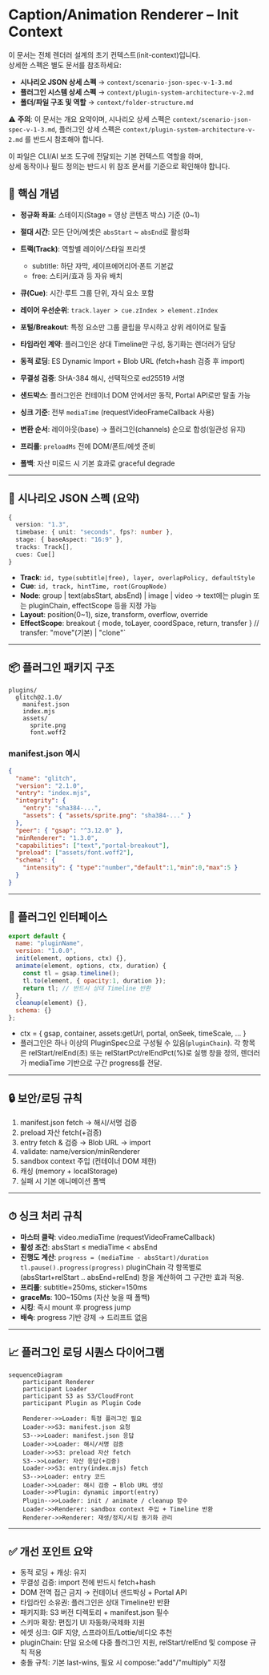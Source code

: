 # Caption/Animation Renderer – Init Context

이 문서는 전체 렌더러 설계의 초기 컨텍스트(init-context)입니다.  
상세한 스펙은 별도 문서를 참조하세요:

- **시나리오 JSON 상세 스펙** → `context/scenario-json-spec-v-1-3.md`
- **플러그인 시스템 상세 스펙** → `context/plugin-system-architecture-v-2.md`
- **폴더/파일 구조 및 역할** → `context/folder-structure.md`

⚠️ **주의**: 이 문서는 개요 요약이며, 시나리오 상세 스펙은 `context/scenario-json-spec-v-1-3.md`, 플러그인 상세 스펙은 `context/plugin-system-architecture-v-2.md` 를 반드시 참조해야 합니다.

이 파일은 CLI/AI 보조 도구에 전달되는 기본 컨텍스트 역할을 하며,  
상세 동작이나 필드 정의는 반드시 위 참조 문서를 기준으로 확인해야 합니다.

## 🎯 핵심 개념

* **정규화 좌표**: 스테이지(Stage = 영상 콘텐츠 박스) 기준 (0\~1)
* **절대 시간**: 모든 단어/에셋은 `absStart` \~ `absEnd`로 활성화
* **트랙(Track)**: 역할별 레이어/스타일 프리셋

  * subtitle: 하단 자막, 세이프에어리어·폰트 기본값
  * free: 스티커/효과 등 자유 배치
* **큐(Cue)**: 시간·루트 그룹 단위, 자식 요소 포함
* **레이어 우선순위**: `track.layer > cue.zIndex > element.zIndex`
* **포털/Breakout**: 특정 요소만 그룹 클립을 무시하고 상위 레이어로 탈출
* **타임라인 계약**: 플러그인은 상대 Timeline만 구성, 동기화는 렌더러가 담당
* **동적 로딩**: ES Dynamic Import + Blob URL (fetch+hash 검증 후 import)
* **무결성 검증**: SHA-384 해시, 선택적으로 ed25519 서명
* **샌드박스**: 플러그인은 컨테이너 DOM 안에서만 동작, Portal API로만 탈출 가능
* **싱크 기준**: 전부 `mediaTime` (requestVideoFrameCallback 사용)
* **변환 순서**: 레이아웃(base) → 플러그인(channels) 순으로 합성(일관성 유지)
* **프리롤**: `preloadMs` 전에 DOM/폰트/에셋 준비
* **폴백**: 자산 미로드 시 기본 효과로 graceful degrade

---

## 📑 시나리오 JSON 스펙 (요약)

```ts
{
  version: "1.3",
  timebase: { unit: "seconds", fps?: number },
  stage: { baseAspect: "16:9" },
  tracks: Track[],
  cues: Cue[]
}
```

* **Track**: `id, type(subtitle|free), layer, overlapPolicy, defaultStyle`
* **Cue**: `id, track, hintTime, root(GroupNode)`
* **Node**: group | text(absStart, absEnd) | image | video → text에는 plugin 또는 pluginChain, effectScope 등을 지정 가능
* **Layout**: position(0\~1), size, transform, overflow, override
* **EffectScope**: breakout { mode, toLayer, coordSpace, return, transfer } // transfer: "move"(기본) | "clone"`

---

## 📦 플러그인 패키지 구조

```
plugins/
  glitch@2.1.0/
    manifest.json
    index.mjs
    assets/
      sprite.png
      font.woff2
```

### manifest.json 예시

```json
{
  "name": "glitch",
  "version": "2.1.0",
  "entry": "index.mjs",
  "integrity": {
    "entry": "sha384-...",
    "assets": { "assets/sprite.png": "sha384-..." }
  },
  "peer": { "gsap": "^3.12.0" },
  "minRenderer": "1.3.0",
  "capabilities": ["text","portal-breakout"],
  "preload": ["assets/font.woff2"],
  "schema": {
    "intensity": { "type":"number","default":1,"min":0,"max":5 }
  }
}
```

---

## 🔧 플러그인 인터페이스

```js
export default {
  name: "pluginName",
  version: "1.0.0",
  init(element, options, ctx) {},
  animate(element, options, ctx, duration) {
    const tl = gsap.timeline();
    tl.to(element, { opacity:1, duration });
    return tl; // 반드시 상대 Timeline 반환
  },
  cleanup(element) {},
  schema: {}
};
```

* ctx = { gsap, container, assets\:getUrl, portal, onSeek, timeScale, ... }
* 플러그인은 하나 이상의 PluginSpec으로 구성될 수 있음(`pluginChain`). 각 항목은 relStart/relEnd(초) 또는 relStartPct/relEndPct(%)로 실행 창을 정의, 렌더러가 mediaTime 기반으로 구간 progress를 전달.

---

## 🔒 보안/로딩 규칙

1. manifest.json fetch → 해시/서명 검증
2. preload 자산 fetch(+검증)
3. entry fetch & 검증 → Blob URL → import
4. validate: name/version/minRenderer
5. sandbox context 주입 (컨테이너 DOM 제한)
6. 캐싱 (memory + localStorage)
7. 실패 시 기본 애니메이션 폴백

---

## ⏱ 싱크 처리 규칙

* **마스터 클락**: video.mediaTime (requestVideoFrameCallback)
* **활성 조건**: absStart ≤ mediaTime < absEnd
* **진행도 계산**:
  `progress = (mediaTime - absStart)/duration`
  `tl.pause().progress(progress)`
  pluginChain 각 항목별로 (absStart+relStart .. absEnd+relEnd) 창을 계산하여 그 구간만 효과 적용.
* **프리롤**: subtitle=250ms, sticker=150ms
* **graceMs**: 100\~150ms (자산 늦을 때 폴백)
* **시킹**: 즉시 mount 후 progress jump
* **배속**: progress 기반 강제 → 드리프트 없음

---

## 📈 플러그인 로딩 시퀀스 다이어그램

```mermaid
sequenceDiagram
    participant Renderer
    participant Loader
    participant S3 as S3/CloudFront
    participant Plugin as Plugin Code

    Renderer->>Loader: 특정 플러그인 필요
    Loader->>S3: manifest.json 요청
    S3-->>Loader: manifest.json 응답
    Loader->>Loader: 해시/서명 검증
    Loader->>S3: preload 자산 fetch
    S3-->>Loader: 자산 응답(+검증)
    Loader->>S3: entry(index.mjs) fetch
    S3-->>Loader: entry 코드
    Loader->>Loader: 해시 검증 → Blob URL 생성
    Loader->>Plugin: dynamic import(entry)
    Plugin-->>Loader: init / animate / cleanup 함수
    Loader->>Renderer: sandbox context 주입 + Timeline 반환
    Renderer->>Renderer: 재생/정지/시킹 동기화 관리
```

---

## ✅ 개선 포인트 요약

* 동적 로딩 + 캐싱: 유지
* 무결성 검증: import 전에 반드시 fetch+hash
* DOM 전역 접근 금지 → 컨테이너 샌드박싱 + Portal API
* 타임라인 소유권: 플러그인은 상대 Timeline만 반환
* 패키지화: S3 버전 디렉토리 + manifest.json 필수
* 스키마 확장: 편집기 UI 자동화/국제화 지원
* 에셋 싱크: GIF 지양, 스프라이트/Lottie/비디오 추천
* pluginChain: 단일 요소에 다중 플러그인 지원, relStart/relEnd 및 compose 규칙 적용
* 충돌 규칙: 기본 last-wins, 필요 시 compose:"add"/"multiply" 지정
